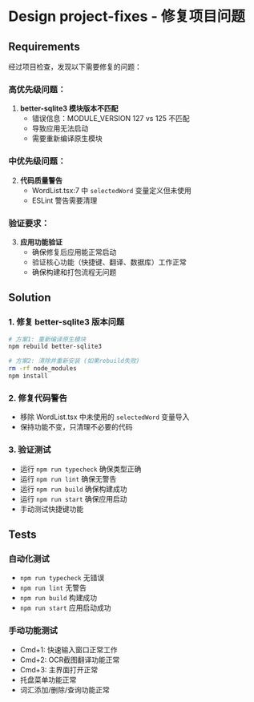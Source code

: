 # Design project-fixes - 修复项目问题

## Requirements

经过项目检查，发现以下需要修复的问题：

### 高优先级问题：
1. **better-sqlite3 模块版本不匹配**
   - 错误信息：MODULE_VERSION 127 vs 125 不匹配
   - 导致应用无法启动
   - 需要重新编译原生模块

### 中优先级问题：
2. **代码质量警告**
   - WordList.tsx:7 中 `selectedWord` 变量定义但未使用
   - ESLint 警告需要清理

### 验证要求：
3. **应用功能验证**
   - 确保修复后应用能正常启动
   - 验证核心功能（快捷键、翻译、数据库）工作正常
   - 确保构建和打包流程无问题

## Solution

### 1. 修复 better-sqlite3 版本问题
```bash
# 方案1: 重新编译原生模块
npm rebuild better-sqlite3

# 方案2: 清除并重新安装 (如果rebuild失败)
rm -rf node_modules
npm install
```

### 2. 修复代码警告
- 移除 WordList.tsx 中未使用的 `selectedWord` 变量导入
- 保持功能不变，只清理不必要的代码

### 3. 验证测试
- 运行 `npm run typecheck` 确保类型正确
- 运行 `npm run lint` 确保无警告
- 运行 `npm run build` 确保构建成功  
- 运行 `npm run start` 确保应用启动
- 手动测试快捷键功能

## Tests

### 自动化测试
- `npm run typecheck` 无错误
- `npm run lint` 无警告
- `npm run build` 构建成功
- `npm run start` 应用启动成功

### 手动功能测试
- Cmd+1: 快速输入窗口正常工作
- Cmd+2: OCR截图翻译功能正常
- Cmd+3: 主界面打开正常
- 托盘菜单功能正常
- 词汇添加/删除/查询功能正常